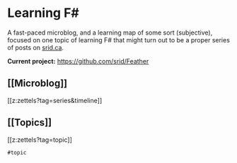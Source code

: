 # Learning F#

A fast-paced microblog, and a learning map of some sort (subjective), focused on one topic of learning F# that might turn out to be a proper series of posts on [srid.ca](https://www.srid.ca).

**Current project:** https://github.com/srid/Feather

## [[Microblog]]
[[z:zettels?tag=series&timeline]]

## [[Topics]]
[[z:zettels?tag=topic]]

```query
#topic 
```
